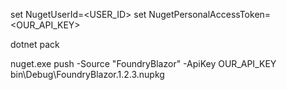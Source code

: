 set NugetUserId=<USER_ID>
set NugetPersonalAccessToken=<OUR_API_KEY>

dotnet pack

nuget.exe push -Source "FoundryBlazor" -ApiKey OUR_API_KEY bin\Debug\FoundryBlazor.1.2.3.nupkg

